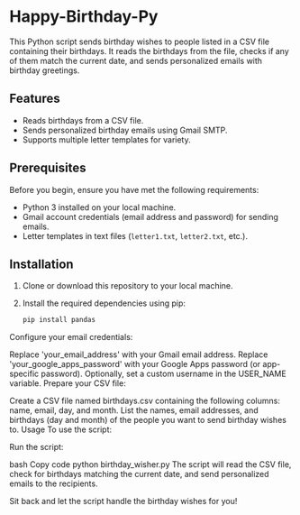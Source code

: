 # Happy-Birthday-Py

This Python script sends birthday wishes to people listed in a CSV file containing their birthdays. It reads the birthdays from the file, checks if any of them match the current date, and sends personalized emails with birthday greetings.

## Features

- Reads birthdays from a CSV file.
- Sends personalized birthday emails using Gmail SMTP.
- Supports multiple letter templates for variety.

## Prerequisites

Before you begin, ensure you have met the following requirements:

- Python 3 installed on your local machine.
- Gmail account credentials (email address and password) for sending emails.
- Letter templates in text files (`letter1.txt`, `letter2.txt`, etc.).

## Installation

1. Clone or download this repository to your local machine.

2. Install the required dependencies using pip:

   ```bash
   pip install pandas
Configure your email credentials:

Replace 'your_email_address' with your Gmail email address.
Replace 'your_google_apps_password' with your Google Apps password (or app-specific password).
Optionally, set a custom username in the USER_NAME variable.
Prepare your CSV file:

Create a CSV file named birthdays.csv containing the following columns: name, email, day, and month.
List the names, email addresses, and birthdays (day and month) of the people you want to send birthday wishes to.
Usage
To use the script:

Run the script:

bash
Copy code
python birthday_wisher.py
The script will read the CSV file, check for birthdays matching the current date, and send personalized emails to the recipients.

Sit back and let the script handle the birthday wishes for you!

